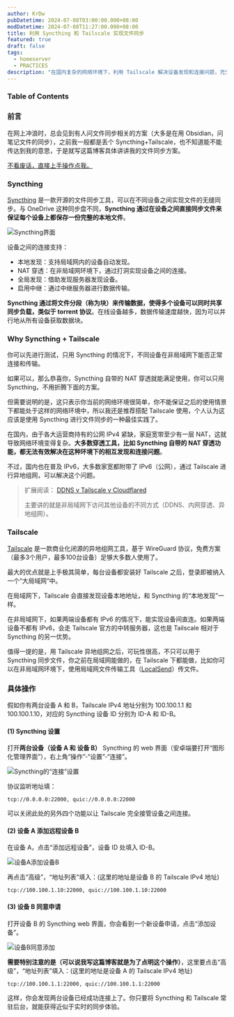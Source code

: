 ```yaml
---
author: KrDw
pubDatetime: 2024-07-08T03:00:00.000+08:00
modDatetime: 2024-07-08T11:27:00.000+08:00
title: 利用 Syncthing 和 Tailscale 实现文件同步
featured: true
draft: false
tags:
  - homeserver
  - PRACTICES
description: "在国内复杂的网络环境下，利用 Tailscale 解决设备发现和连接问题，充分发挥 Syncthing 的文件同步能力，并附上具体操作步骤。"
---
```


### Table of Contents

### 前言

在网上冲浪时，总会见到有人问文件同步相关的方案（大多是在用 Obsidian，问笔记文件的同步），之前我一般都是丢个 Syncthing+Tailscale，也不知道能不能传达到我的意思，于是就写这篇博客具体讲讲我的文件同步方案。

[不看废话，直接上手操作点我。](#具体操作)

### Syncthing

[Syncthing](https://syncthing.net/#) 是一款开源的文件同步工具，可以在不同设备之间实现文件的无缝同步。与 OneDrive 这种同步盘不同，**Syncthing 通过在设备之间直接同步文件来保证每个设备上都保存一份完整的本地文件**。

![Syncthing界面](https://img.k1r.in/2024/07/picgo_dfe39d3b3122b5dcf42f9148ea2ea913.png)

设备之间的连接支持：

- 本地发现：支持局域网内的设备自动发现。
- NAT 穿透：在非局域网环境下，通过打洞实现设备之间的连接。
- 全局发现：借助发现服务器发现设备。
- 启用中继：通过中继服务器进行数据传输。

**Syncthing 通过将文件分段（称为块）来传输数据，使得多个设备可以同时共享同步负载，类似于 torrent 协议**。在线设备越多，数据传输速度越快，因为可以并行地从所有设备获取数据块。

### Why Syncthing + Tailscale

你可以先进行测试，只用 Syncthing 的情况下，不同设备在非局域网下能否正常连接和传输。

如果可以，那么恭喜你，Syncthing 自带的 NAT 穿透就能满足使用，你可以只用 Syncthing，不用折腾下面的方案。

但需要说明的是，这只表示你当前的网络环境很简单，你不能保证之后的使用情景下都能处于这样的网络环境中，所以我还是推荐搭配 Tailscale 使用，个人认为这应该是使用 Syncthing 进行文件同步的一种最佳实践了。

在国内，由于各大运营商持有的公网 IPv4 紧缺，家庭宽带至少有一层 NAT，这就导致网络环境变得复杂。**大多数穿透工具，比如 Syncthing 自带的 NAT 穿透功能，都无法有效解决在这种环境下的相互发现和连接问题**。

不过，国内也在普及 IPv6，大多数家宽都附带了 IPv6（公网），通过 Tailscale 进行异地组网，可以解决这个问题。

> 扩展阅读： [DDNS v Tailscale v Cloudflared](../ddns-tailscale-cloudflared)
>
> 主要讲的就是非局域网下访问其他设备的不同方式（DDNS、内网穿透、异地组网）。

### Tailscale

[Tailscale](https://tailscale.com/) 是一款商业化闭源的异地组网工具，基于 WireGuard 协议，免费方案（最多3个用户，最多100台设备）足够大多数人使用了。

最大的优点就是上手极其简单，每台设备都安装好 Tailscale 之后，登录即被纳入一个“大局域网”中。

在局域网下，Tailscale 会直接发现设备本地地址，和 Syncthing 的“本地发现”一样。

在非局域网下，如果两端设备都有 IPv6 的情况下，能实现设备间直连。如果两端设备不都有 IPv6，会走 Tailscale 官方的中转服务器，这也是 Tailscale 相对于 Syncthing 的另一优势。

值得一提的是，用 Tailscale 异地组网之后，可玩性很高，不只可以用于 Syncthing 同步文件，你之前在局域网能做的，在 Tailscale 下都能做，比如你可以在非局域网环境下，使用局域网文件传输工具（[LocalSend](https://localsend.org/zh-CN)）传文件。

### 具体操作

假如你有两台设备 A 和 B，Tailscale IPv4 地址分别为 100.100.1.1 和 100.100.1.10，对应的 Syncthing 设备 ID 分别为 ID-A 和 ID-B。

#### (1) Syncthing 设置

打开**两台设备（设备 A 和 设备 B）** Syncthing 的 web 界面（安卓端要打开“图形化管理界面”），右上角“操作”-“设置”-“连接”。

![Syncthing的“连接”设置](https://img.k1r.in/2024/07/picgo_5f2762c9aff86f4379f5f0ee46d010f0.png)

协议监听地址填：

```
tcp://0.0.0.0:22000, quic://0.0.0.0:22000
```

可以关闭此处的另外四个功能以让 Tailscale 完全接管设备之间连接。

#### (2) 设备 A 添加远程设备 B

在设备 A，点击“添加远程设备”，设备 ID 处填入 ID-B。

![设备A添加设备B](https://img.k1r.in/2024/07/picgo_19434e54a8dd4d441d9db5b29be1fcbd.png)

再点击“高级”，“地址列表”填入：(这里的地址是设备 B 的 Tailscale IPv4 地址)

```
tcp://100.100.1.10:22000, quic://100.100.1.10:22000
```

#### (3) 设备 B 同意申请

打开设备 B 的 Syncthing web 界面，你会看到一个新设备申请，点击“添加设备”。

![设备B同意添加](https://img.k1r.in/2024/07/picgo_f732d85ca6d9c51909082d75b0a6e9d4.png)

**需要特别注意的是（可以说我写这篇博客就是为了点明这个操作）**，这里要点击“高级”，“地址列表”填入：(这里的地址是设备 A 的 Tailscale IPv4 地址)

```
tcp://100.100.1.1:22000, quic://100.100.1.1:22000
```

这样，你会发现两台设备已经成功连接上了。你只要将 Syncthing 和 Tailscale 常驻后台，就能获得近似于实时的同步体验。

